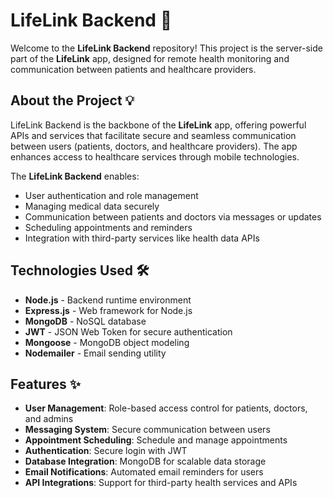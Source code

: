 # LifeLink Backend 🚀

Welcome to the **LifeLink Backend** repository! This project is the server-side part of the **LifeLink** app, 
designed for remote health monitoring and communication between patients and healthcare providers.

## About the Project 💡

LifeLink Backend is the backbone of the **LifeLink** app, offering powerful APIs and services that facilitate secure and seamless communication between users (patients, doctors, and healthcare providers). The app enhances access to healthcare services through mobile technologies.

The **LifeLink Backend** enables:
- User authentication and role management
- Managing medical data securely
- Communication between patients and doctors via messages or updates
- Scheduling appointments and reminders
- Integration with third-party services like health data APIs

## Technologies Used 🛠️

- **Node.js** - Backend runtime environment
- **Express.js** - Web framework for Node.js
- **MongoDB** - NoSQL database
- **JWT** - JSON Web Token for secure authentication
- **Mongoose** - MongoDB object modeling
- **Nodemailer** - Email sending utility

## Features ✨

- **User Management**: Role-based access control for patients, doctors, and admins
- **Messaging System**: Secure communication between users
- **Appointment Scheduling**: Schedule and manage appointments
- **Authentication**: Secure login with JWT
- **Database Integration**: MongoDB for scalable data storage
- **Email Notifications**: Automated email reminders for users
- **API Integrations**: Support for third-party health services and APIs

